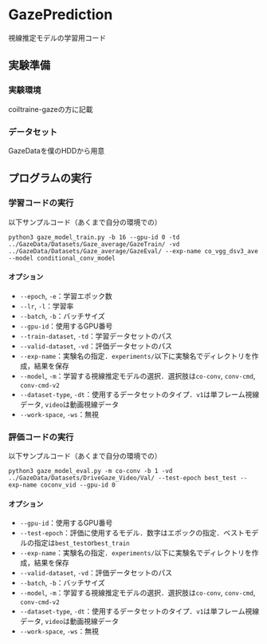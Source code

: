 # GazePrediction
視線推定モデルの学習用コード

## 実験準備
### 実験環境
coiltraine-gazeの方に記載

### データセット
GazeDataを僕のHDDから用意

## プログラムの実行
### 学習コードの実行
以下サンプルコード（あくまで自分の環境での）

`python3 gaze_model_train.py -b 16 --gpu-id 0 -td ../GazeData/Datasets/Gaze_average/GazeTrain/ -vd ../GazeData/Datasets/Gaze_average/GazeEval/ --exp-name co_vgg_dsv3_ave --model conditional_conv_model`

#### オプション
- `--epoch`, `-e`：学習エポック数
- `--lr`, `-l`：学習率
- `--batch`, `-b`：バッチサイズ
- `--gpu-id`：使用するGPU番号
- `--train-dataset`, `-td`：学習データセットのパス
- `--valid-dataset`, `-vd`：評価データセットのパス
- `--exp-name`：実験名の指定．`experiments/`以下に実験名でディレクトリを作成，結果を保存
- `--model`, `-m`：学習する視線推定モデルの選択．選択肢は`co-conv`, `conv-cmd`, `conv-cmd-v2`
- `--dataset-type`, `-dt`：使用するデータセットのタイプ．`v1`は単フレーム視線データ, `video`は動画視線データ
- `--work-space`, `-ws`：無視

### 評価コードの実行
以下サンプルコード（あくまで自分の環境での）

`python3 gaze_model_eval.py -m co-conv -b 1 -vd ../GazeData/Datasets/DriveGaze_Video/Val/ --test-epoch best_test --exp-name coconv_vid --gpu-id 0`

#### オプション
- `--gpu-id`：使用するGPU番号
- `--test-epoch`：評価に使用するモデル．数字はエポックの指定．ベストモデルの指定は`best_test`or`best_train`
- `--exp-name`：実験名の指定．`experiments/`以下に実験名でディレクトリを作成，結果を保存
- `--valid-dataset`, `-vd`：評価データセットのパス
- `--batch`, `-b`：バッチサイズ
- `--model`, `-m`：学習する視線推定モデルの選択．選択肢は`co-conv`, `conv-cmd`, `conv-cmd-v2`
- `--dataset-type`, `-dt`：使用するデータセットのタイプ．`v1`は単フレーム視線データ, `video`は動画視線データ
- `--work-space`, `-ws`：無視

